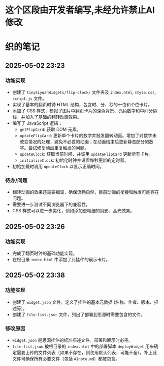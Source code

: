 # 这个区段由开发者编写,未经允许禁止AI修改

# 织的笔记

## 2025-05-02 23:23

### 功能实现

*   创建了 `tinySiyuanWidgets/flip-clock/` 文件夹及 `index.html`, `style.css`, `script.js` 文件。
*   实现了基本的翻页时钟 HTML 结构，包含时、分、秒的十位和个位卡片。
*   添加了 CSS 样式，模拟了图片中翻页卡片的深色背景、亮色数字和中间分隔线，并加入了基础的翻转动画效果。
*   编写了 JavaScript 逻辑：
    *   `getFlipCard`: 获取 DOM 元素。
    *   `updateFlipCard`: 更新单个卡片的数字并触发翻转动画。增加了对数字未改变情况的处理，避免不必要的动画；在动画结束后更新静态部分的数字。尝试修复动画重复触发的问题。
    *   `updateClock`: 获取当前时间，并调用 `updateFlipCard` 更新所有卡片。
    *   `initializeClock`: 初始化时钟并设置每秒更新的定时器。
*   初始加载时调用 `updateClock` 以显示正确时间。

### 待办/问题

*   翻转动画的效果还需要细调，确保流畅自然，目前动画的衔接和触发可能存在问题。
*   需要进一步测试不同浏览器下的兼容性。
*   CSS 样式可以进一步美化，例如添加更精细的阴影、高光效果。

## 2025-05-02 23:26

### 功能实现

*   完成了翻页时钟的基础功能实现。
*   在根目录 `index.html` 中添加了此挂件的展示卡片。

## 2025-05-02 23:38

### 功能实现

*   创建了 `widget.json` 文件，定义了挂件的基本元数据 (名称、作者、版本、描述等)。
*   创建了 `file-list.json` 文件，列出了部署到思源时需要包含的文件。

### 修改原因

*   `widget.json` 是思源挂件的标准描述文件，部署和展示时必需。
*   `file-list.json` 被根目录的 `index.html` 中的部署脚本 `deployWidget` 用来确定需要上传的文件列表（如果不存在，则使用默认列表，可能不全）。补上此文件可确保所有必要文件（包括 `AInote.md`）都被包含。 